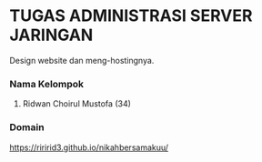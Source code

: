 # TUGAS ADMINISTRASI SERVER JARINGAN
Design website dan meng-hostingnya.

### Nama Kelompok
1. Ridwan Choirul Mustofa (34)

### Domain
https://riririd3.github.io/nikahbersamakuu/
